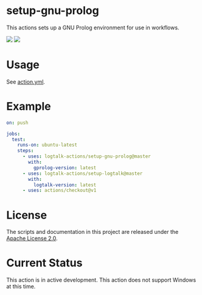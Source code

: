 # setup-gnu-prolog

This actions sets up a GNU Prolog environment for use in workflows.

![](https://github.com/logtalk-actions/setup-gnu-prolog/workflows/Test/badge.svg)
![](https://github.com/logtalk-actions/setup-gnu-prolog/workflows/Logtalk/badge.svg)

# Usage

See [action.yml](action.yml).

# Example

```yml
on: push

jobs:
  test:
    runs-on: ubuntu-latest
    steps:
      - uses: logtalk-actions/setup-gnu-prolog@master
        with:
          gprolog-version: latest
      - uses: logtalk-actions/setup-logtalk@master
        with:
          logtalk-version: latest
      - uses: actions/checkout@v1
```

# License

The scripts and documentation in this project are released under the [Apache License 2.0](LICENSE).

# Current Status

This action is in active development. This action does not support Windows at this time.

